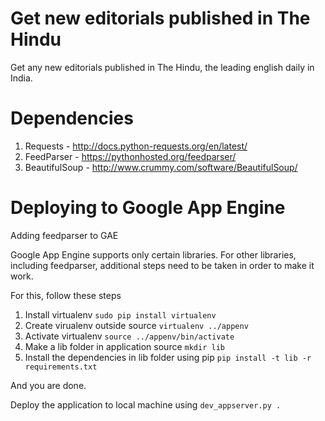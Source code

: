 Get new editorials published in The Hindu
=========================================

Get any new editorials published in The Hindu, the leading english daily in
India.

Dependencies
============
1. Requests		- http://docs.python-requests.org/en/latest/
2. FeedParser		- https://pythonhosted.org/feedparser/
3. BeautifulSoup	- http://www.crummy.com/software/BeautifulSoup/

Deploying to Google App Engine
==============================

Adding feedparser to GAE

Google App Engine supports only certain libraries. For other libraries,
including feedparser, additional steps need to be taken in order to make
it work.

For this, follow these steps

1. Install virtualenv `sudo pip install virtualenv`
2. Create virualenv outside source `virtualenv ../appenv`
3. Activate virtualenv `source ../appenv/bin/activate`
4. Make a lib folder in application source `mkdir lib`
5. Install the dependencies in lib folder using pip `pip install -t lib -r requirements.txt`

And you are done.

Deploy the application to local machine using `dev_appserver.py .`
